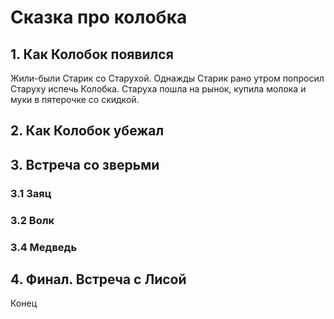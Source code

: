 # Сказка про колобка

## 1. Как Колобок появился
Жили-были Старик со Старухой. Однажды Старик рано утром попросил Старуху испечь Колобка.
Старуха пошла на рынок, купила молока и муки в пятерочке со скидкой.

## 2. Как Колобок убежал

## 3. Встреча со зверьми

### 3.1 Заяц
 
### 3.2 Волк

### 3.4 Медведь

## 4. Финал. Встреча с Лисой
Конец
